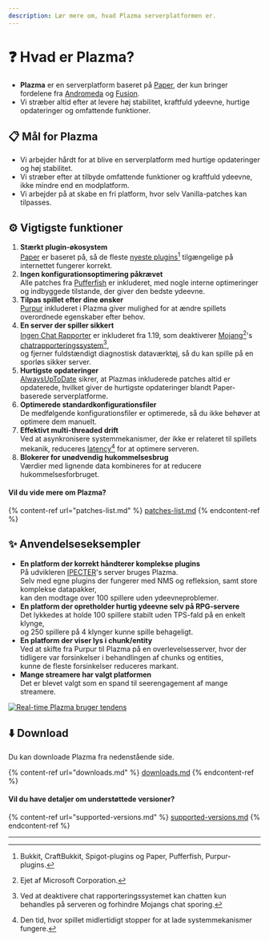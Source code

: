 ```yaml
---
description: Lær mere om, hvad Plazma serverplatformen er.
---
```


# ❓ Hvad er Plazma?

- **Plazma** er en serverplatform baseret på [Paper](https://github.com/PaperMC/Paper), der kun bringer fordelene fra [Andromeda](https://github.com/EarendelArchived/Andromeda) og [Fusion](https://github.com/RuinedTechnologyUnify/Fusion).
- Vi stræber altid efter at levere høj stabilitet, kraftfuld ydeevne, hurtige opdateringer og omfattende funktioner.

## 📋 Mål for Plazma <a href="#id-1" id="id-1"></a>

- Vi arbejder hårdt for at blive en serverplatform med hurtige opdateringer og høj stabilitet.
- Vi stræber efter at tilbyde omfattende funktioner og kraftfuld ydeevne, ikke mindre end en modplatform.
- Vi arbejder på at skabe en fri platform, hvor selv Vanilla-patches kan tilpasses.

## ⚙️ Vigtigste funktioner <a href="#id-2" id="id-2"></a>

1. **Stærkt plugin-økosystem**\
   [Paper](https://github.com/PaperMC/Paper) er baseret på,
   så de fleste [nyeste plugins](#user-content-fn-1)[^1] tilgængelige på internettet fungerer korrekt.
2. **Ingen konfigurationsoptimering påkrævet**\
   Alle patches fra [Pufferfish](https://github.com/pufferfish-gg/Pufferfish) er inkluderet,
   med nogle interne optimeringer og indbyggede tilstande, der giver den bedste ydeevne.
3. **Tilpas spillet efter dine ønsker**\
   [Purpur](https://github.com/PurpurMC/Purpur) inkluderet i Plazma giver mulighed for at ændre
   spillets overordnede egenskaber efter behov.
4. **En server der spiller sikkert**\
   [Ingen Chat Rapporter](https://github.com/Aizistral-Studios/No-Chat-Reports) er inkluderet fra 1.19, som deaktiverer [Mojang](#user-content-fn-2)[^2]'s [chatrapporteringssystem](#user-content-fn-3)[^3],\
   og fjerner fuldstændigt diagnostisk dataværktøj, så du kan spille på en sporløs sikker server.
5. **Hurtigste opdateringer**\
   [AlwaysUpToDate](https://github.com/PlazmaMC/AlwaysUpToDate) sikrer, at Plazmas inkluderede patches altid er opdaterede, hvilket giver de hurtigste opdateringer blandt Paper-baserede serverplatforme.
6. **Optimerede standardkonfigurationsfiler**\
   De medfølgende konfigurationsfiler er optimerede, så du ikke behøver at optimere dem manuelt.
7. **Effektivt multi-threaded drift**\
   Ved at asynkronisere systemmekanismer, der ikke er relateret til spillets mekanik, reduceres [latency](#user-content-fn-4)[^4] for at optimere serveren.
8. **Blokerer for unødvendig hukommelsesbrug**\
   Værdier med lignende data kombineres for at reducere hukommelsesforbruget.

#### Vil du vide mere om Plazma? <a href="#etc-1" id="etc-1"></a>

{% content-ref url="patches-list.md" %}
[patches-list.md](patches-list.md)
{% endcontent-ref %}

## ✨ Anvendelseseksempler <a href="#id-3" id="id-3"></a>

- **En platform der korrekt håndterer komplekse plugins**\
  På udvikleren [IPECTER](https://github.com/IPECTER)'s server bruges Plazma.\
  Selv med egne plugins der fungerer med NMS og refleksion, samt store komplekse datapakker,\
  kan den modtage over 100 spillere uden ydeevneproblemer.
- **En platform der opretholder hurtig ydeevne selv på RPG-servere**\
  Det lykkedes at holde 100 spillere stabilt uden TPS-fald på en enkelt klynge,\
  og 250 spillere på 4 klynger kunne spille behageligt.
- **En platform der viser lys i chunk/entity**\
  Ved at skifte fra Purpur til Plazma på en overlevelsesserver, hvor der tidligere var forsinkelser i behandlingen af chunks og entities,\
  kunne de fleste forsinkelser reduceres markant.
- **Mange streamere har valgt platformen**\
  Det er blevet valgt som en spand til seerengagement af mange streamere.

<a href="https://bstats.org/plugin/server-implementation/Plazma/18047">
   <img src="https://badge.plazmamc.org/internal/bstats" alt="Real-time Plazma bruger tendens">
</a>

## ⬇️ Download

Du kan downloade Plazma fra nedenstående side.

{% content-ref url="downloads.md" %}
[downloads.md](downloads.md)
{% endcontent-ref %}

#### Vil du have detaljer om understøttede versioner?

{% content-ref url="supported-versions.md" %}
[supported-versions.md](supported-versions.md)
{% endcontent-ref %}

***

[^1]: Bukkit, CraftBukkit, Spigot-plugins og Paper, Pufferfish, Purpur-plugins.

[^2]: Ejet af Microsoft Corporation.

[^3]: Ved at deaktivere chat rapporteringssystemet kan chatten kun behandles på serveren og forhindre Mojangs chat sporing.

[^4]: Den tid, hvor spillet midlertidigt stopper for at lade systemmekanismer fungere.
